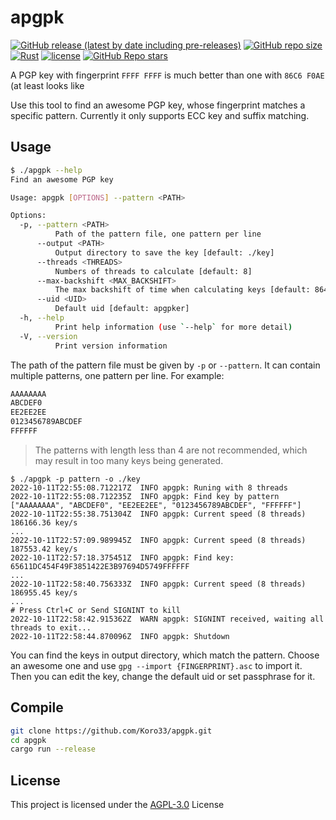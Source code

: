 # apgpk

[![GitHub release (latest by date including pre-releases)](https://img.shields.io/github/v/release/Koro33/apgpk?include_prereleases)](https://github.com/Koro33/apgpk/releases) [![GitHub repo size](https://img.shields.io/github/repo-size/Koro33/apgpk)](https://github.com/Koro33/apgpk/archive/main.zip) [![Rust](https://img.shields.io/badge/Rust-nightly-brightgreen)](https://www.rust-lang.org/) [![license](https://img.shields.io/github/license/Koro33/apgpk)](https://github.com/Koro33/apgpk/blob/main/LICENSE) [![GitHub Repo stars](https://img.shields.io/github/stars/Koro33/apgpk?style=social)](https://github.com/Koro33/apgpk)

A PGP key with fingerprint `FFFF FFFF` is much better than one with `86C6 F0AE` (at least looks like

Use this tool to find an awesome PGP key, whose fingerprint matches a specific pattern. Currently it only supports ECC key and suffix matching.

## Usage

```sh
$ ./apgpk --help
Find an awesome PGP key

Usage: apgpk [OPTIONS] --pattern <PATH>

Options:
  -p, --pattern <PATH>
          Path of the pattern file, one pattern per line
      --output <PATH>
          Output directory to save the key [default: ./key]
      --threads <THREADS>
          Numbers of threads to calculate [default: 8]
      --max-backshift <MAX_BACKSHIFT>
          The max backshift of time when calculating keys [default: 86400]
      --uid <UID>
          Default uid [default: apgpker]
  -h, --help
          Print help information (use `--help` for more detail)
  -V, --version
          Print version information
```

The path of the pattern file must be given by `-p` or `--pattern`. It can contain multiple patterns, one pattern per line. For example:

```txt
AAAAAAAA
ABCDEF0
EE2EE2EE
0123456789ABCDEF
FFFFFF
```

> The patterns with length less than 4 are not recommended, which may result in too many keys being generated.

```log
$ ./apgpk -p pattern -o ./key
2022-10-11T22:55:08.712217Z  INFO apgpk: Runing with 8 threads
2022-10-11T22:55:08.712235Z  INFO apgpk: Find key by pattern ["AAAAAAAA", "ABCDEF0", "EE2EE2EE", "0123456789ABCDEF", "FFFFFF"]
2022-10-11T22:55:38.751304Z  INFO apgpk: Current speed (8 threads) 186166.36 key/s
...
2022-10-11T22:57:09.989945Z  INFO apgpk: Current speed (8 threads) 187553.42 key/s
2022-10-11T22:57:18.375451Z  INFO apgpk: Find key: 65611DC454F49F3851422E3B97694D5749FFFFFF
...
2022-10-11T22:58:40.756333Z  INFO apgpk: Current speed (8 threads) 186955.45 key/s
...
# Press Ctrl+C or Send SIGNINT to kill
2022-10-11T22:58:42.915362Z  WARN apgpk: SIGNINT received, waiting all threads to exit...
2022-10-11T22:58:44.870096Z  INFO apgpk: Shutdown
```

You can find the keys in output directory, which match the pattern. Choose an awesome one and use `gpg --import {FINGERPRINT}.asc` to import it. Then you can edit the key, change the default uid or set passphrase for it.

## Compile

```sh
git clone https://github.com/Koro33/apgpk.git
cd apgpk
cargo run --release
```

## License

This project is licensed under the [AGPL-3.0](https://github.com/Koro33/apgpk/blob/main/LICENSE) License
